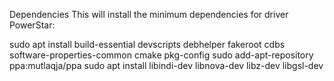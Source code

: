 

Dependencies
This will install the minimum dependencies for driver PowerStar:

sudo apt install build-essential devscripts debhelper fakeroot cdbs software-properties-common cmake pkg-config
sudo add-apt-repository ppa:mutlaqja/ppa
sudo apt install libindi-dev libnova-dev libz-dev libgsl-dev


